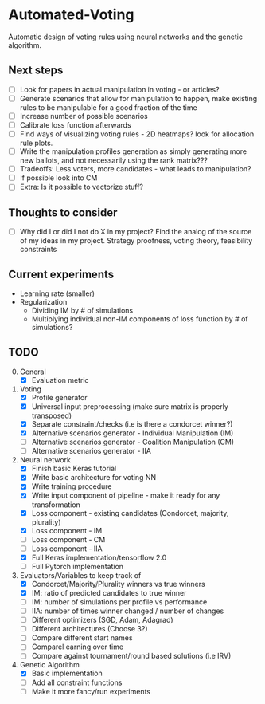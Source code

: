 # Automated-Voting
Automatic design of voting rules using neural networks and the genetic algorithm. 

## Next steps

- [ ] Look for papers in actual manipulation in voting - or articles?
- [ ] Generate scenarios that allow for manipulation to happen, make existing rules to be manipulable for a good fraction of the time
- [ ] Increase number of possible scenarios
- [ ] Calibrate loss function afterwards
- [ ] Find ways of visualizing voting rules - 2D heatmaps? look for allocation rule plots.
- [ ] Write the manipulation profiles generation as simply generating more new ballots, and not necessarily using the rank matrix???
- [ ] Tradeoffs: Less voters, more candidates - what leads to manipulation?
- [ ] If possible look into CM
- [ ] Extra: Is it possible to vectorize stuff?

## Thoughts to consider
- [ ] Why did I or did I not do X in my project? Find the analog of the source of my ideas in my project. Strategy proofness, voting theory, feasibility constraints

## Current experiments

- Learning rate (smaller)
- Regularization 
    - Dividing IM by # of simulations
    - Multiplying individual non-IM components of loss function by # of simulations?

## TODO 

0. General
    - [x] Evaluation metric
   
1. Voting
    - [x] Profile generator
    - [x] Universal input preprocessing (make sure matrix is properly transposed)
    - [x] Separate constraint/checks (i.e is there a condorcet winner?)
    - [x] Alternative scenarios generator - Individual Manipulation (IM)
    - [ ] Alternative scenarios generator - Coalition Manipulation (CM)
    - [ ] Alternative scenarios generator - IIA

2. Neural network
    - [x] Finish basic Keras tutorial
    - [x] Write basic architecture for voting NN
    - [x] Write training procedure 
    - [x] Write input component of pipeline - make it ready for any transformation 
    - [x] Loss component - existing candidates (Condorcet, majority, plurality)
    - [x] Loss component - IM
    - [ ] Loss component - CM
    - [ ] Loss component - IIA 
    - [x] Full Keras implementation/tensorflow 2.0 
    - [ ] Full Pytorch implementation

3. Evaluators/Variables to keep track of
    - [x] Condorcet/Majority/Plurality winners vs true winners
    - [x] IM: ratio of predicted candidates to true winner
    - [ ] IM: number of simulations per profile vs performance 
    - [ ] IIA: number of times winner changed / number of changes
    - [ ] Different optimizers (SGD, Adam, Adagrad)
    - [ ] Different architectures (Choose 3?)
    - [ ] Compare different start names 
    - [ ] Comparel earning over time
    - [ ] Compare against tournament/round based solutions (i.e IRV)

4. Genetic Algorithm
    - [x] Basic implementation 
    - [ ] Add all constraint functions
    - [ ] Make it more fancy/run experiments
